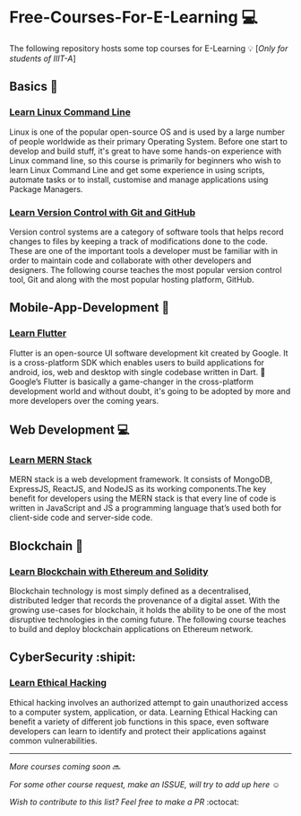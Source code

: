 # Free-Courses-For-E-Learning :computer:
The following repository hosts some top courses for E-Learning :bulb:
[*Only for students of IIIT-A*] 

## Basics :baby:

### [Learn Linux Command Line](https://drive.google.com/drive/folders/115MUCxdkjBLEnFjo1pk08r-C_ge42guV?usp=sharing)
Linux is one of the popular open-source OS and is used by a large number of people worldwide as their primary Operating System. Before one start to develop and build stuff, it's great to have some hands-on experience with Linux command line, so this course is primarily for beginners who wish to learn Linux Command Line and get some experience in using scripts, automate tasks or to install, customise and manage applications using Package Managers.


### [Learn Version Control with Git and GitHub](https://drive.google.com/drive/folders/1dYjMKeobbaMMj3NuaZ8YaRBwWA4kgfoV?usp=sharing)
Version control systems are a category of software tools that helps record changes to files by keeping a track of modifications done to the code. These are one of the important tools a developer must be familiar with in order to maintain code and collaborate with other developers and designers. The following course teaches the most popular version control tool, Git and along with the most popular hosting platform, GitHub.

## Mobile-App-Development :iphone:

### [Learn Flutter](https://drive.google.com/drive/folders/1qsyG-6-gwOGW6ojwX41E5BdEbPXuqVug?usp=sharing)
Flutter is an open-source UI software development kit created by Google. It is a cross-platform SDK which enables users to build applications for android, ios, web and desktop with single codebase written in Dart. :dart: Google’s Flutter is basically a game-changer in the cross-platform development world and without doubt, it's going to be adopted by more and more developers over the coming years.

## Web Development :computer:

### [Learn MERN Stack](https://drive.google.com/drive/folders/1F58qBE0fZg6a2XnrbOclZvZxrWsWssRN?usp=sharing)
MERN stack is a web development framework. It consists of MongoDB, ExpressJS, ReactJS, and NodeJS as its working components.The key benefit for developers using the MERN stack is that every line of code is written in JavaScript and JS a programming language that’s used both for client-side code and server-side code.

## Blockchain :nut_and_bolt:

### [Learn Blockchain with Ethereum and Solidity](https://drive.google.com/drive/folders/1qX8rhTx1Xznza6a49kTRjJ-96H9sd91F?usp=sharing)
Blockchain technology is most simply defined as a decentralised, distributed ledger that records the provenance of a digital asset. With the growing use-cases for blockchain, it holds the ability to be one of the most disruptive technologies in the coming future. The following course teaches to build and deploy blockchain applications on Ethereum network. 

## CyberSecurity :shipit:

### [Learn Ethical Hacking](https://drive.google.com/drive/folders/1CWdtndQB5WSkWR5TNVlcju8Lk2cQVApO?usp=sharing)
Ethical hacking involves an authorized attempt to gain unauthorized access to a computer system, application, or data. Learning Ethical Hacking can benefit a variety of different job functions in this space, even software developers can learn to identify and protect their applications against common vulnerabilities.

----------------------------------

*More courses coming soon* :soon:

*For some other course request, make an ISSUE, will try to add up here* :relaxed:

*Wish to contribute to this list? Feel free to make a PR* :octocat:
